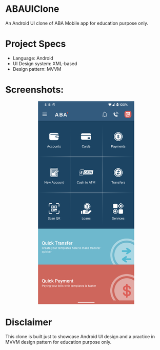 # ABAUIClone
An Android UI clone of ABA Mobile app for education purpose only.

# Project Specs 
  - Language: Android
  - UI Design system: XML-based
  - Design pattern: MVVM
  
# Screenshots: 
<div style="text-align:center; width: 100%;">
  <img src="screenshots/home.png" width="300" height="auto" align="center"> 
</div>

# Disclaimer 
This clone is built just to showcase Android UI design and a practice in MVVM design pattern for education purpose only.
